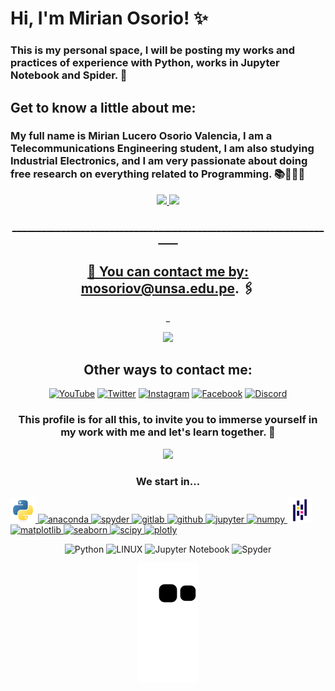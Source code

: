 # Hi, I'm Mirian Osorio! ✨


### This is my personal space, I will be posting my works and practices of experience with Python, works in Jupyter Notebook and Spider. 📌

## Get to know a little about me:
### My full name is Mirian Lucero Osorio Valencia, I am a Telecommunications Engineering student, I am also studying Industrial Electronics, and I am very passionate about doing free research on everything related to Programming. 📚👩‍🏫💕 

<div align="center">
  <a href="https://github.com/mirianosoriov">
  <img height="120em" src="https://github-readme-stats.vercel.app/api?username=mirianosoriov&show_icons=true&theme=dracula&include_all_commits=true&count_private=true"/>
  <img height="120em" src="https://github-readme-stats.vercel.app/api/top-langs/?username=mirianosoriov&layout=compact&langs_count=7&theme=dracula"/>
   
### ____________________________________________________________________ 
## 📩 You can contact me by: mosoriov@unsa.edu.pe. 🖇
_  
<div id='header' align='center'>
  <img src='https://s4.aconvert.com/convert/p3r68-cdx67/aecw3-g3qhk.webp' width='900'/>
  

 
## Other ways to contact me:

[![YouTube](https://img.shields.io/badge/YouTube-Mirian_Osorio-FF0000?style=for-the-badge&logo=youtube&logoColor=white&labelColor=101010)](https://youtube.com/channel/UC1WDCd-PpCVMOb6L2C_jPlA)
[![Twitter](https://img.shields.io/badge/Twitter-@Mirian_Osorio-1DA1F2?style=for-the-badge&logo=twitter&logoColor=white&labelColor=101010)](https://twitter.com/MirianO09280759?t=9wWcaGYAt4gm_jD_FA5Fug&s=09)
[![Instagram](https://img.shields.io/badge/Instagram-@mirian_osorio_-E4405F?style=for-the-badge&logo=instagram&logoColor=white&labelColor=101010)](https://www.instagram.com/mirian_osorio_/)
[![Facebook](https://img.shields.io/badge/Facebook-@Mirian.Osorio-1877F2?style=for-the-badge&logo=facebook&logoColor=white&labelColor=101010)](https://www.facebook.com/mirianlucero.osoriovalencia.1)
[![Discord](https://img.shields.io/badge/Discord-MIRIAN-5865F2?style=for-the-badge&logo=discord&logoColor=white&labelColor=101010)](https://discord.gg/j)
</br>
### This profile is for all this, to invite you to immerse yourself in my work with me and let's learn together. 💫
<div id='header' align='center'>
  <img src='https://media.giphy.com/media/idSEtVpsq0zpzKIhW1/giphy.gif' width='400'/>

### We start in...
<div align="center">
<p align="left"> <a href="https://www.python.org" target="_blank" rel="noreferrer"> <img src="https://raw.githubusercontent.com/devicons/devicon/master/icons/python/python-original.svg" alt="python" width="40" height="40"/> </a> <a height="40"/> </a> <a href="https://anaconda.org/" target="_blank" rel="noreferrer"> <img src="https://www.psych.mcgill.ca/labs/mogillab/anaconda2/pkgs/anaconda-navigator-1.4.3-py27_0/lib/python2.7/site-packages/anaconda_navigator/static/images/anaconda-icon-large-1.png" alt="anaconda" width="40" height="40"/> </a> <a href="https://www.spyder-ide.org/" target="_blank" rel="noreferrer"> <img src="https://www.nicepng.com/png/full/935-9355899_spyder-icon.png" alt="spyder" width="40" height="40"/> </a> <a href="https://about.gitlab.com/" target="_blank" rel="noreferrer"> <img src="https://cdn.worldvectorlogo.com/logos/gitlab.svg" alt="gitlab" width="40" height="40"/> </a> <a href="https://github.com/" target="_blank" rel="noreferrer"> <img src="https://cdn-icons-png.flaticon.com/512/25/25231.png" alt="github" width="40" height="40"/> </a> <a href="https://jupyter.org/" target="_blank" rel="noreferrer"> <img src="https://nodd3r.com/media/blog/1200px-Jupyter_logo.svg.png" alt="jupyter" width="40" height="40"/> </a> <a href="https://numpy.org/" target="_blank" rel="noreferrer"> <img src="https://seeklogo.com/images/N/numpy-logo-479C24EC79-seeklogo.com.png" alt="numpy" width="40" height="40"/> </a> <a href="https://pandas.pydata.org/" target="_blank" rel="noreferrer"> <img src="https://raw.githubusercontent.com/devicons/devicon/2ae2a900d2f041da66e950e4d48052658d850630/icons/pandas/pandas-original.svg" alt="pandas" width="40" height="40"/> </a> <a href="https://matplotlib.org/" target="_blank" rel="noreferrer"> <img src="https://upload.wikimedia.org/wikipedia/commons/thumb/0/01/Created_with_Matplotlib-logo.svg/2048px-Created_with_Matplotlib-logo.svg.png" alt="matplotlib" width="40" height="40"/> </a> <a href="https://seaborn.pydata.org/" target="_blank" rel="noreferrer"> <img src="https://seaborn.pydata.org/_images/logo-mark-lightbg.svg" alt="seaborn" width="40" height="40"/> </a> <a href="https://scipy.org/" target="_blank" rel="noreferrer"> <img src="https://scipy.org/images/logo.svg" alt="scipy" width="40" height="40"/> </a> <a href="https://plotly.com/" target="_blank" rel="noreferrer"> <img src="https://symbols.getvecta.com/stencil_92/6_plotly-icon.1827440fa5.jpg" alt="plotly" width="40" height="40"/> </a> <a  

</br> 

![Python](https://img.shields.io/badge/python-1575F9?style=for-the-badge&logo=python&logoColor=white&labelColor=101010)
![LINUX](https://img.shields.io/badge/lINUX-232F3E?style=for-the-badge&logo=LINUX&logoColor=white&labelColor=101010) 
![Jupyter Notebook](https://img.shields.io/badge/Jupyter_Notebook-F7DF1E?style=for-the-badge&logo=jupyter&logoColor=white&labelColor=101010) 
![Spyder](https://img.shields.io/badge/Spyder-FF0000?style=for-the-badge&logo=spyder-IDE&logoColor=white&labelColor=101010)
</br>  

![Snake animation](https://github.com/rafaballerini/rafaballerini/blob/output/github-contribution-grid-snake.svg)

</div>
   

  
  
<!--
**mirianosoriov/mirianosoriov** is a ✨ _special_ ✨ repository because its `README.md` (this file) appears on your GitHub profile.
[![Python](https://img.shields.io/badge/python-1575F9?style=for-the-badge&logo=python&logoColor=white&labelColor=101010)]
(https://www.python.org/)
  
[![LINUX](https://img.shields.io/badge/lINUX-232F3E?style=for-the-badge&logo=LINUX&logoColor=white&labelColor=101010)]
(https://www.linux.org/)
  
[![Jupyter Notebook](https://img.shields.io/badge/Jupyter_Notebook-F7DF1E?style=for-the-badge&logo=jupyter&logoColor=white&labelColor=101010)]
(https://jupyter.org/)
  
[![Spyder](https://img.shields.io/badge/Spyder-FF0000?style=for-the-badge&logo=spyder-IDE&logoColor=white&labelColor=101010)]
(https://www.spyder-ide.org/)
</br>  

Here are some ideas to get you started:
- ✨ I study at the National University of San Agustín
- 😄 You can contact me by: mosoriov@unsa.edu.pe
- 🔭 I’m currently working on ...
- 🌱 I’m currently learning ...
- 👯 I’m looking to collaborate on ...
- 🤔 I’m looking for help with ...
- 💬 Ask me about ...
- 📫 How to reach me: ...
- 😄 Pronouns: ...
- ⚡ Fun fact: ...
-->
